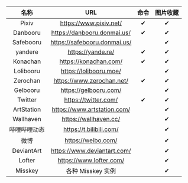 |     名称     |              URL               | 命令 | 图片收藏 |
| :----------: | :----------------------------: | :--: | :------: |
|    Pixiv     |    <https://www.pixiv.net/>    |  ✔   |    ✔     |
|   Danbooru   | <https://danbooru.donmai.us/>  |  ✔   |    ✔     |
|  Safebooru   | <https://safebooru.donmai.us/> |      |    ✔     |
|   yandere    |      <https://yande.re/>       |  ✔   |    ✔     |
|   Konachan   |    <https://konachan.com/>     |  ✔   |    ✔     |
|  Lolibooru   |    <https://lolibooru.moe/>    |      |    ✔     |
|   Zerochan   |  <https://www.zerochan.net/>   |  ✔   |    ✔     |
|   Gelbooru   |    <https://gelbooru.com/>     |      |    ✔     |
|   Twitter    |     <https://twitter.com/>     |  ✔   |    ✔     |
|  ArtStation  | <https://www.artstation.com/>  |      |    ✔     |
|  Wallhaven   |    <https://wallhaven.cc/>     |      |    ✔     |
| 哔哩哔哩动态 |   <https://t.bilibili.com/>    |      |    ✔     |
|     微博     |      <https://weibo.com/>      |      |    ✔     |
|  DeviantArt  | <https://www.deviantart.com/>  |      |    ✔     |
|    Lofter    |   <https://www.lofter.com/>    |      |    ✔     |
|   Misskey    |        各种 Misskey 实例          |      |    ✔     |
